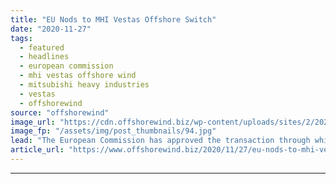 ```yaml
---
title: "EU Nods to MHI Vestas Offshore Switch"
date: "2020-11-27"
tags: 
  - featured
  - headlines
  - european commission
  - mhi vestas offshore wind
  - mitsubishi heavy industries
  - vestas
  - offshorewind
source: "offshorewind"
image_url: "https://cdn.offshorewind.biz/wp-content/uploads/sites/2/2020/11/27165005/EU-Nods-to-MHI-Vestas-Offshore-Switch.jpg"
image_fp: "/assets/img/post_thumbnails/94.jpg"
lead: "The European Commission has approved the transaction through which Vestas will take full ownership"
article_url: "https://www.offshorewind.biz/2020/11/27/eu-nods-to-mhi-vestas-offshore-switch/"
---
```


---
